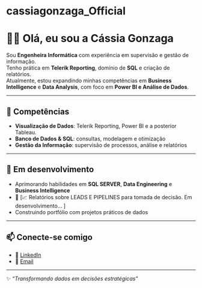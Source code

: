 # cassiagonzaga_Official

# 👩‍💻 Olá, eu sou a Cássia Gonzaga

Sou **Engenheira Informática** com experiência em supervisão e gestão de informação.  
Tenho prática em **Telerik Reporting**, domínio de **SQL** e criação de relatórios.  
Atualmente, estou expandindo minhas competências em **Business Intelligence** e **Data Analysis**, com foco em **Power BI e Análise de Dados**.

---

## 🚀 Competências
- **Visualização de Dados**: Telerik Reporting, Power BI e a posterior Tableau.
- **Banco de Dados & SQL**: consultas, modelagem e otimização  
- **Gestão da Informação**: supervisão de processos, análise e relatórios  

---

## 🌱 Em desenvolvimento
- Aprimorando habilidades em **SQL SERVER**, **Data Engineering** e **Business Intelligence**
- 🔹 [📈 Relatórios sobre LEADS E PIPELINES para tomada de decisão. Em desenvolvimento... ]
- Construindo portfólio com projetos práticos de dados  

---

## 📫 Conecte-se comigo
- 💼 [LinkedIn](linkedin.com/in/cássia-gonzaga-0a69b868)  
- 📧 [Email](cassiaferreira1987@hotmail.com)  

---

✨ *“Transformando dados em decisões estratégicas”*
